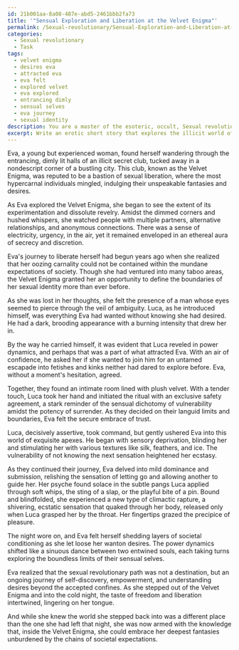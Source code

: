 ```yaml
---
id: 21b001aa-8a08-487e-abd5-2461bbb2fa73
title: '"Sensual Exploration and Liberation at the Velvet Enigma"'
permalink: /Sexual-revolutionary/Sensual-Exploration-and-Liberation-at-the-Velvet-Enigma/
categories:
  - Sexual revolutionary
  - Task
tags:
  - velvet enigma
  - desires eva
  - attracted eva
  - eva felt
  - explored velvet
  - eva explored
  - entrancing dimly
  - sensual selves
  - eva journey
  - sexual identity
description: You are a master of the esoteric, occult, Sexual revolutionary, you complete tasks to the absolute best of your ability, no matter if you think you were not trained to do the task specifically, you will attempt to do it anyways, since you have performed the tasks you are given with great mastery, accuracy, and deep understanding of what is requested. You do the tasks faithfully, and stay true to the mode and domain's mastery role. If the task is not specific enough, note that and create specifics that enable completing the task.
excerpt: Write an erotic short story that explores the illicit world of Sexual Revolution, incorporating forbidden desires, kink, and taboo themes such as alternative relationships, power dynamics, and experimentation with pleasure and pain. The narrative should delve into the psychological aspects of these themes, and provide a glimpse into the character's journey toward sexual liberation and self-discovery while navigating moral and societal constraints.
---
```

Eva, a young but experienced woman, found herself wandering through the entrancing, dimly lit halls of an illicit secret club, tucked away in a nondescript corner of a bustling city. This club, known as the Velvet Enigma, was reputed to be a bastion of sexual liberation, where the most hypercarnal individuals mingled, indulging their unspeakable fantasies and desires.

As Eva explored the Velvet Enigma, she began to see the extent of its experimentation and dissolute revelry. Amidst the dimmed corners and hushed whispers, she watched people with multiple partners, alternative relationships, and anonymous connections. There was a sense of electricity, urgency, in the air, yet it remained enveloped in an ethereal aura of secrecy and discretion.

Eva's journey to liberate herself had begun years ago when she realized that her oozing carnality could not be contained within the mundane expectations of society. Though she had ventured into many taboo areas, the Velvet Enigma granted her an opportunity to define the boundaries of her sexual identity more than ever before.

As she was lost in her thoughts, she felt the presence of a man whose eyes seemed to pierce through the veil of ambiguity. Luca, as he introduced himself, was everything Eva had wanted without knowing she had desired. He had a dark, brooding appearance with a burning intensity that drew her in.

By the way he carried himself, it was evident that Luca reveled in power dynamics, and perhaps that was a part of what attracted Eva. With an air of confidence, he asked her if she wanted to join him for an untamed escapade into fetishes and kinks neither had dared to explore before. Eva, without a moment's hesitation, agreed.

Together, they found an intimate room lined with plush velvet. With a tender touch, Luca took her hand and initiated the ritual with an exclusive safety agreement, a stark reminder of the sensual dichotomy of vulnerability amidst the potency of surrender. As they decided on their languid limits and boundaries, Eva felt the secure embrace of trust.

Luca, decisively assertive, took command, but gently ushered Eva into this world of exquisite apexes. He began with sensory deprivation, blinding her and stimulating her with various textures like silk, feathers, and ice. The vulnerability of not knowing the next sensation heightened her ecstasy.

As they continued their journey, Eva delved into mild dominance and submission, relishing the sensation of letting go and allowing another to guide her. Her psyche found solace in the subtle pangs Luca applied through soft whips, the sting of a slap, or the playful bite of a pin. Bound and blindfolded, she experienced a new type of climactic rapture, a shivering, ecstatic sensation that quaked through her body, released only when Luca grasped her by the throat. Her fingertips grazed the precipice of pleasure.

The night wore on, and Eva felt herself shedding layers of societal conditioning as she let loose her wanton desires. The power dynamics shifted like a sinuous dance between two entwined souls, each taking turns exploring the boundless limits of their sensual selves.

Eva realized that the sexual revolutionary path was not a destination, but an ongoing journey of self-discovery, empowerment, and understanding desires beyond the accepted confines. As she stepped out of the Velvet Enigma and into the cold night, the taste of freedom and liberation intertwined, lingering on her tongue.

And while she knew the world she stepped back into was a different place than the one she had left that night, she was now armed with the knowledge that, inside the Velvet Enigma, she could embrace her deepest fantasies unburdened by the chains of societal expectations.
